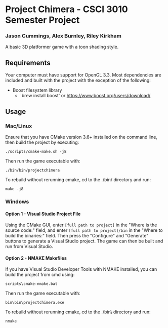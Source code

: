 # Project Chimera - CSCI 3010 Semester Project
### Jason Cummings, Alex Burnley, Riley Kirkham
A basic 3D platformer game with a toon shading style.

## Requirements
Your computer must have support for OpenGL 3.3. Most dependencies are included and built with the project with the exception of the following:
* Boost filesystem library
    * 'brew install boost' or https://www.boost.org/users/download/


## Usage
### Mac/Linux
Ensure that you have CMake version 3.6+ installed on the command line, then build the project by executing:
```
./scripts/cmake-make.sh -j8
```

Then run the game executable with:
```
./bin/bin/projectchimera
```

To rebuild without rerunning cmake, cd to the ./bin/ directory and run:
```
make -j8
```

### Windows

#### Option 1 - Visual Studio Project File
Using the CMake GUI, enter ```[full path to project]``` in the "Where is the source code:" field, and enter ```[full path to project]/bin``` in the "Where to build the binaries:" field. Then press the "Configure" and "Generate" buttons to generate a Visual Studio project. The game can then be built and run from Visual Studio.

#### Option 2 - NMAKE Makefiles
If you have Visual Studio Developer Tools with NMAKE installed, you can build the project from cmd using:
```
scripts\cmake-nmake.bat
```

Then run the game executable with:
```
bin\bin\projectchimera.exe
```

To rebuild without rerunning cmake, cd to the .\bin\ directory and run:
```
nmake
```
